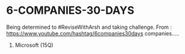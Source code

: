 # 6-COMPANIES-30-DAYS
Being determined to #ReviseWithArsh and taking challenge. 
From :  https://www.youtube.com/hashtag/6companies30days
companies.....
1. Microsoft (15Q)
